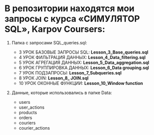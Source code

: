 # В репозитории находятся мои запросы с курса «СИМУЛЯТОР SQL», Karpov Coursers: 

1. Папка с запросами SQL_queries.sql:
   * 3 УРОК БАЗОВЫЕ ЗАПРОСЫ SQL: **Lesson_3_Base_queries.sql**
   * 4 УРОК ФИЛЬТРАЦИЯ ДАННЫХ: **Lesson_4_Data_filtering.sql**
   * 5 УРОК АГРЕГАЦИЯ ДАННЫХ: **Lesson_5_Data_aggregation.sql**
   * 6 УРОК ГРУППИРОВКА ДАННЫХ: **Lesson_6_Data grouping.sql**
   * 7 УРОК ПОДЗАПРОСЫ: **Lesson_7_Subqueries.sql**
   * 8 УРОК JOIN: **Lesson_8_ JOIN.sql**
   * 10 УРОК ОКОННЫЕ ФУНКЦИИ: **Lesson_10_Window function**

3. Данные, которые использовались в папке Data:
   * users
   * user_actions
   * products
   * orders
   * couriers
   * courier_actions
